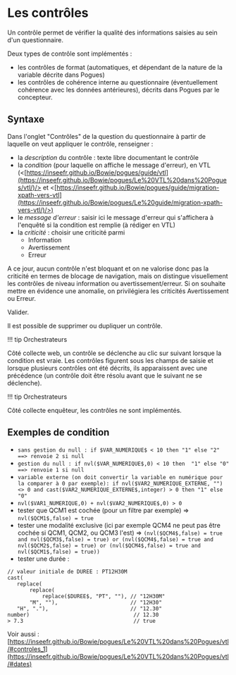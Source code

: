 # Les contrôles

Un contrôle permet de vérifier la qualité des informations saisies au sein d'un questionnaire.

Deux types de contrôle sont implémentés :
- les contrôles de format (automatiques, et dépendant de la nature de la variable décrite dans Pogues)
- les contrôles de cohérence interne au questionnaire (éventuellement cohérence avec les données antérieures), décrits dans Pogues par le concepteur.

## Syntaxe

Dans l'onglet "Contrôles" de la question du questionnaire à partir de laquelle on veut appliquer le contrôle, renseigner :

- la _description_ du contrôle : texte libre documentant le contrôle
- la _condition_ (pour laquelle on affiche le message d'erreur), en VTL (<[https://inseefr.github.io/Bowie/pogues/guide/vtl](https://inseefr.github.io/Bowie/pogues/Le%20VTL%20dans%20Pogues/vtl/)/> et <[https://inseefr.github.io/Bowie/pogues/guide/migration-xpath-vers-vtl](https://inseefr.github.io/Bowie/pogues/Le%20guide/migration-xpath-vers-vtl/)/>)
- le _message d'erreur_ : saisir ici le message d'erreur qui s'affichera à l'enquêté si la condition est remplie (à rédiger en VTL)
- la _criticité_ :  choisir une criticité parmi
    - Information
    - Avertissement
    - Erreur

A ce jour, aucun contrôle n'est bloquant et on ne valorise donc pas la criticité en termes de blocage de navigation, mais on distingue visuellement les contrôles de niveau information ou avertissement/erreur. Si on souhaite mettre en évidence une anomalie, on privilégiera les criticités Avertissement ou Erreur.

Valider.

Il est possible de supprimer ou dupliquer un contrôle.

!!! tip Orchestrateurs

   Côté collecte web, un contrôle se déclenche au clic sur suivant lorsque la condition est vraie. Les contrôles figurent sous les champs de saisie et lorsque plusieurs contrôles ont été décrits, ils apparaissent avec une précédence (un contrôle doit être résolu avant que le suivant ne se déclenche).

!!! tip Orchestrateurs
   
   Côté collecte enquêteur, les contrôles ne sont implémentés.
  

## Exemples de condition

- `sans gestion du null : if $VAR_NUMERIQUE$ < 10 then "1" else "2" ==> renvoie 2 si null`
- `gestion du null : if nvl($VAR_NUMERIQUE$,0) < 10 then  "1" else "0" ==> renvoie 1 si null`
- `variable externe (on doit convertir la variable en numérique pour la comparer à 0 par exemple): if nvl($VAR2_NUMERIQUE_EXTERNE, "") <> 0 and cast($VAR2_NUMERIQUE_EXTERNE$,integer) > 0 then "1" else "0"`
- `nvl($VAR1_NUMERIQUE,0) + nvl($VAR2_NUMERIQUE$,0) > 0`
- tester que QCM1 est cochée (pour un filtre par exemple) =>  `nvl($QCM1$,false) = true`
- tester une modalité exclusive (ici par exemple QCM4 ne peut pas être cochée si QCM1, QCM2, ou QCM3 l'est) => `(nvl($QCM4$,false) = true and nvl($QCM3$,false) = true) or (nvl($QCM4$,false) = true and nvl($QCM2$,false) = true) or (nvl($QCM4$,false) = true and nvl($QCM1$,false) = true))`
- tester une durée :
  
 ```
// valeur initiale de DUREE : PT12H30M
cast(
    replace(
        replace(
            replace($DUREE$, "PT", ""), // "12H30M"
        "M", ""),                       // "12H30"
    "H", "."),                          // "12.30"
number)                                 // 12.30
> 7.3                                   // true
```

Voir aussi : [https://inseefr.github.io/Bowie/pogues/Le%20VTL%20dans%20Pogues/vtl/#controles_1](https://inseefr.github.io/Bowie/pogues/Le%20VTL%20dans%20Pogues/vtl/#dates)
